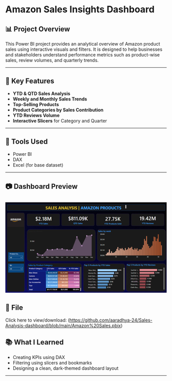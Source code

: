 # Amazon Sales Insights Dashboard

## 📊 Project Overview 
This Power BI project provides an analytical overview of Amazon product sales using interactive visuals and filters. 
It is designed to help businesses and stakeholders understand performance metrics such as product-wise sales, review volumes, and quarterly trends.

---

## 📌 Key Features

- **YTD & QTD Sales Analysis**
- **Weekly and Monthly Sales Trends**
- **Top-Selling Products**
- **Product Categories by Sales Contribution**
- **YTD Reviews Volume**
- **Interactive Slicers** for Category and Quarter

---

## 🧰 Tools Used

- Power BI
- DAX
- Excel (for base dataset)

---

## 📷 Dashboard Preview

![Dashboard Snapshot](https://github.com/aaradhya-24/Sales-Analysis-dashboard/blob/main/Snapshot%20of%20the%20dashboard.png)
---

 ## 📁 File
 Click here to view/download:
 (https://github.com/aaradhya-24/Sales-Analysis-dashboard/blob/main/Amazon%20Sales.pbix)


## 📚 What I Learned

- Creating KPIs using DAX
- Filtering using slicers and bookmarks
- Designing a clean, dark-themed dashboard layout

---

